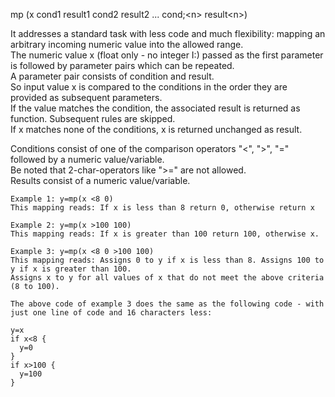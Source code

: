 <span style='color:var(--vscode-symbolIcon-methodForeground);'>mp</span> (<span style='color:var(--vscode-symbolIcon-variableForeground);'>x cond1 result1 cond2 result2 ... cond;&lt;n&gt; result&lt;n&gt;</span>) 

It addresses a standard task with less code and much flexibility: mapping an arbitrary incoming numeric value into the allowed range.   
The numeric value x (float only - no integer I:) passed as the first parameter is followed by parameter pairs which can be repeated.  
A parameter pair consists of condition and result.  
So input value x is compared to the conditions in the order they are provided as subsequent parameters.  
If the value matches the condition, the associated result is returned as function. Subsequent rules are skipped.  
If x matches none of the conditions, x is returned unchanged as result.


Conditions consist of one of the comparison operators "<", ">", "=" followed by a numeric value/variable.  
Be noted that 2-char-operators like ">=" are not allowed.  
Results consist of a numeric value/variable.

```
Example 1: y=mp(x <8 0)
This mapping reads: If x is less than 8 return 0, otherwise return x
                                                          
Example 2: y=mp(x >100 100)
This mapping reads: If x is greater than 100 return 100, otherwise x.

Example 3: y=mp(x <8 0 >100 100)
This mapping reads: Assigns 0 to y if x is less than 8. Assigns 100 to y if x is greater than 100. 
Assigns x to y for all values of x that do not meet the above criteria (8 to 100).

The above code of example 3 does the same as the following code - with just one line of code and 16 characters less:

y=x
if x<8 {
  y=0
}
if x>100 {
  y=100
}
```